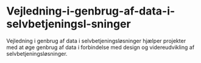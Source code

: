 # Vejledning-i-genbrug-af-data-i-selvbetjeningsl-sninger
Vejledning i genbrug af data i selvbetjeningsløsninger hjælper projekter med at øge genbrug af data i forbindelse med design og videreudvikling af selvbetjeningsløsninger.

